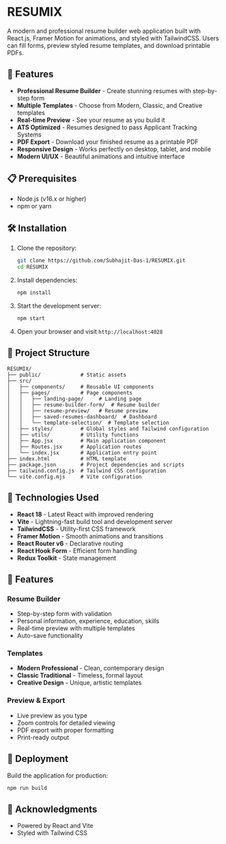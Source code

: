 # RESUMIX

A modern and professional resume builder web application built with React.js, Framer Motion for animations, and styled with TailwindCSS. Users can fill forms, preview styled resume templates, and download printable PDFs.

## 🚀 Features

- **Professional Resume Builder** - Create stunning resumes with step-by-step form
- **Multiple Templates** - Choose from Modern, Classic, and Creative templates
- **Real-time Preview** - See your resume as you build it
- **ATS Optimized** - Resumes designed to pass Applicant Tracking Systems
- **PDF Export** - Download your finished resume as a printable PDF
- **Responsive Design** - Works perfectly on desktop, tablet, and mobile
- **Modern UI/UX** - Beautiful animations and intuitive interface

## 📋 Prerequisites

- Node.js (v16.x or higher)
- npm or yarn

## 🛠️ Installation

1. Clone the repository:
   ```bash
   git clone https://github.com/Subhajit-Das-1/RESUMIX.git
   cd RESUMIX
   ```

2. Install dependencies:
   ```bash
   npm install
   ```

3. Start the development server:
   ```bash
   npm start
   ```

4. Open your browser and visit `http://localhost:4028`

## 📁 Project Structure

```
RESUMIX/
├── public/             # Static assets
├── src/
│   ├── components/     # Reusable UI components
│   ├── pages/          # Page components
│   │   ├── landing-page/     # Landing page
│   │   ├── resume-builder-form/  # Resume builder
│   │   ├── resume-preview/   # Resume preview
│   │   ├── saved-resumes-dashboard/  # Dashboard
│   │   └── template-selection/  # Template selection
│   ├── styles/         # Global styles and Tailwind configuration
│   ├── utils/          # Utility functions
│   ├── App.jsx         # Main application component
│   ├── Routes.jsx      # Application routes
│   └── index.jsx       # Application entry point
├── index.html          # HTML template
├── package.json        # Project dependencies and scripts
├── tailwind.config.js  # Tailwind CSS configuration
└── vite.config.mjs     # Vite configuration
```

## 🎨 Technologies Used

- **React 18** - Latest React with improved rendering
- **Vite** - Lightning-fast build tool and development server
- **TailwindCSS** - Utility-first CSS framework
- **Framer Motion** - Smooth animations and transitions
- **React Router v6** - Declarative routing
- **React Hook Form** - Efficient form handling
- **Redux Toolkit** - State management

## 📱 Features

### Resume Builder
- Step-by-step form with validation
- Personal information, experience, education, skills
- Real-time preview with multiple templates
- Auto-save functionality

### Templates
- **Modern Professional** - Clean, contemporary design
- **Classic Traditional** - Timeless, formal layout
- **Creative Design** - Unique, artistic templates

### Preview & Export
- Live preview as you type
- Zoom controls for detailed viewing
- PDF export with proper formatting
- Print-ready output

## 🚀 Deployment

Build the application for production:

```bash
npm run build
```

## 🙏 Acknowledgments

- Powered by React and Vite
- Styled with Tailwind CSS


